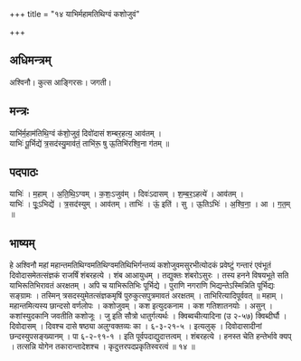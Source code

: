 +++
title = "१४ याभिर्महामतिथिग्वं कशोजुवं"

+++
## अधिमन्त्रम्
अश्विनौ। कुत्स आङ्गिरसः। जगती।

## मन्त्रः
याभि॑र्म॒हाम॑तिथि॒ग्वं क॑शो॒जुवं॒ दिवो॑दासं शम्बर॒हत्य॒ आव॑तम् ।  
याभिः॑ पू॒र्भिद्ये॑ त्र॒सद॑स्यु॒माव॑तं॒ ताभि॑रू॒ षु ऊ॒तिभि॑रश्वि॒ना ग॑तम् ॥

## पदपाठः
याभिः॑ । म॒हाम् । अ॒ति॒थि॒ऽग्वम् । क॒शः॒ऽजुव॑म् । दिवः॑ऽदासम् । श॒म्ब॒र॒ऽहत्ये॑ । आव॑तम् ।  
याभिः॑ । पूः॒ऽभिद्ये॑ । त्र॒सद॑स्युम् । आव॑तम् । ताभिः॑ । ऊं॒ इति॑ । सु । ऊ॒तिऽभिः॑ । अ॒श्वि॒ना॒ । आ । ग॒त॒म् ॥

## भाष्यम्
हे अश्विनौ महां महान्तमतिथिग्वमतिथिग्वमतिथिभिर्गन्तव्यं कशोजुवमसुरभीत्योदकं प्रवेष्टुं गन्तारं एवंभूतं दिवोदासमेतत्संज्ञकं राजर्षिं शंबरहत्ये । शंब आआयुधम् । तद्युक्तः शंबरोऽसुरः । तस्य हनने विषयभूते सति याभिरूतिभिरावतं अरक्षतम् । अपि च याभिरूतिभिः पूर्भिद्ये । पुराणि नगराणि भिद्यन्तेऽस्मिन्निति पूर्भिद्यः सङ्ग्रामः । तस्मिन् त्रसदस्युमेतत्संज्ञकमृषिं पुरुकुत्सपुत्रमावतं अरक्षतम् । ताभिरित्यादिपूर्ववत् ॥ महाम् । महान्तमित्यस्य छान्दसो वर्णलोपः । कशोजुवम् । कश इत्युदकनाम । कश गतिशातनयोः । असुन् । कशांस्युदकानि जवतीति कशोजूः । जु इति सौत्रो धातुर्गत्यर्थः । क्विब्वचीत्यादिना (उ २-५७) क्विब्दीर्घौ । दिवोदासम् । दिवश्च दासे षष्ठ्या अलुग्वक्तव्यः का । ६-३-२१-५ । इत्यलुक् । दिवोदासादीनां छन्दस्युपसङ्ख्यानम् । पा ६-२-९१-१ । इति पूर्वपदाद्युदात्तत्वम् । शंबरहत्ये । हनस्त चेति हन्तेर्भावे क्यप् । तत्सन्नि योगेन तकारान्तादेशश्च । कृदुत्तरपदप्रकृतिस्वरत्वं ॥ १४ ॥
